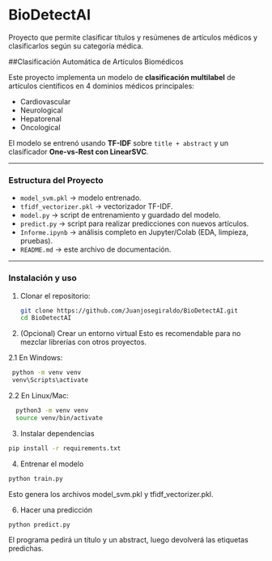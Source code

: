 # BioDetectAI
Proyecto que permite clasificar títulos y resúmenes de artículos médicos y clasificarlos según su categoría médica.

##Clasificación Automática de Artículos Biomédicos

Este proyecto implementa un modelo de **clasificación multilabel** de artículos científicos en 4 dominios médicos principales:  

- Cardiovascular  
- Neurological  
- Hepatorenal  
- Oncological  

El modelo se entrenó usando **TF-IDF** sobre `title + abstract` y un clasificador **One-vs-Rest con LinearSVC**.

---

### Estructura del Proyecto

- `model_svm.pkl` → modelo entrenado.  
- `tfidf_vectorizer.pkl` → vectorizador TF-IDF.  
- `model.py` → script de entrenamiento y guardado del modelo.  
- `predict.py` → script para realizar predicciones con nuevos artículos.  
- `Informe.ipynb` → análisis completo en Jupyter/Colab (EDA, limpieza, pruebas).  
- `README.md` → este archivo de documentación.  

---

### Instalación y uso

1. Clonar el repositorio:
   ```bash
   git clone https://github.com/Juanjosegiraldo/BioDetectAI.git
   cd BioDetectAI
   
2. (Opcional) Crear un entorno virtual
Esto es recomendable para no mezclar librerías con otros proyectos.

  2.1 En Windows:
   ```bash
    python -m venv venv
    venv\Scripts\activate
   ```
  
  2.2 En Linux/Mac:
  ```bash
    python3 -m venv venv
    source venv/bin/activate
  ```

3. Instalar dependencias
```bash
pip install -r requirements.txt
```
4. Entrenar el modelo
```bash
python train.py
```
Esto genera los archivos model_svm.pkl y tfidf_vectorizer.pkl.

6. Hacer una predicción
```bash
python predict.py
```
El programa pedirá un título y un abstract, luego devolverá las etiquetas predichas.

   

